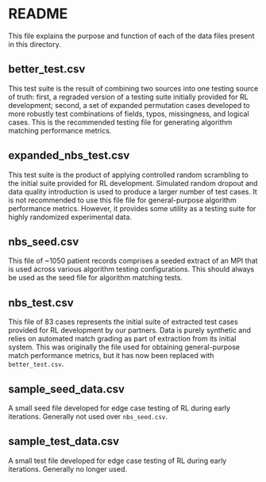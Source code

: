# README

This file explains the purpose and function of each of the data files present
in this directory.

## better_test.csv

This test suite is the result of combining two sources into one testing source of truth:
first, a regraded version of a testing suite initially provided for RL development; 
second, a set of expanded permutation cases developed to more robustly test
combinations of fields, typos, missingness, and logical cases. This is the recommended
testing file for generating algorithm matching performance metrics.

## expanded_nbs_test.csv

This test suite is the product of applying controlled random scrambling to the initial
suite provided for RL development. Simulated random dropout and data quality introduction
is used to produce a larger number of test cases. It is not recommended to use this file
file for general-purpose algorithm performance metrics. However, it provides some utility
as a testing suite for highly randomized experimental data.

## nbs_seed.csv

This file of ~1050 patient records comprises a seeded extract of an MPI that is used
across various algorithm testing configurations. This should always be used as the
seed file for algorithm matching tests.

## nbs_test.csv

This file of 83 cases represents the initial suite of extracted test cases provided
for RL development by our partners. Data is purely synthetic and relies on automated
match grading as part of extraction from its initial system. This was originally the
file used for obtaining general-purpose match performance metrics, but it has now
been replaced with `better_test.csv`.

## sample_seed_data.csv

A small seed file developed for edge case testing of RL during early iterations. Generally
not used over `nbs_seed.csv`.

## sample_test_data.csv

A small test file developed for edge case testing of RL during early iterations. Generally
no longer used.